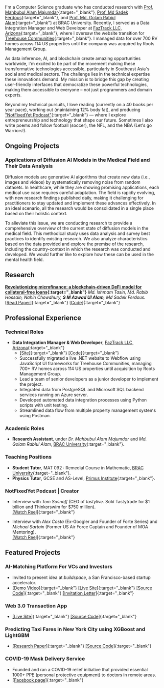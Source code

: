 I'm a Computer Science graduate who has conducted research with [Prof. Mahbubul Alam Majumdar](https://www.bracu.ac.bd/about/people/mahbubul-alam-majumdar-phd){:target="_blank"}, [Prof. Md Sadek Ferdous](https://scholar.google.co.uk/citations?user=DnQAee0AAAAJ&hl=en){:target="_blank"}, and [Prof. Md. Golam Rabiul Alam](https://scholar.google.com/citations?user=t4GrJR4AAAAJ&hl=en){:target="_blank"} at BRAC University. Recently, I served as a Data Integration Manager and Web Developer at [FazTrack LLC, Arizona](https://faztrack.com/){:target="_blank"}, where I oversaw the website transition for [Treehouse Communities](https://rootsmg.com/){:target="_blank"}.  I managed data for over 700 RV homes across 114 US properties until the company was acquired by Roots Management Group.

As data inference, AI, and blockchain create amazing opportunities worldwide, I'm excited to be part of the movement making these transformative technologies accessible, particularly in Southeast Asia's social and medical sectors. The challenge lies in the technical expertise these innovations demand. My mission is to bridge this gap by creating user-friendly interfaces that democratize these powerful technologies, making them accessible to everyone – not just programmers and domain experts.

Beyond my technical pursuits, I love reading (currently on a 40 books per year pace), working out (maintaining 12% body fat), and producing ["NotFixedYet Podcast"](https://www.instagram.com/reel/C7qJdT0yI-Y/?utm_source=ig_web_copy_link&igsh=MzRlODBiNWFlZA==){:target="_blank"} — where I explore entrepreneurship and technology that shape our future. Sometimes I also write poems and follow football (soccer), the NFL, and the NBA (Let's go Warriors!).

## Ongoing Projects

### Applications of Diffusion AI Models in the Medical Field and Their Data Analysis


Diffusion models are generative AI algorithms that create new data (i.e., images and videos) by systematically removing noise from random datasets. In healthcare, while they are showing promising applications, each medical use case requires careful adaptation. The field is rapidly evolving, with new research findings published daily, making it challenging for practitioners to stay updated and implement these advances effectively. In an ideal scenario, all the research would be consolidated in a single place based on their holistic context.

To alleviate this issue, we are conducting research to provide a comprehensive overview of the current state of diffusion models in the medical field. This methodical study uses data analysis and survey best practices to identify existing research. We also analyze characteristics based on the data provided and explore the premise of the research, including the country-context in which the research was conducted and developed. We would further like to explore how these can be used in the mental health field.


## Research
**[Revolutionizing microfinance: a blockchain-driven DeFi model for collateral-free loans](https://dspace.bracu.ac.bd/xmlui/handle/10361/21985){:target="_blank"}**
*Md. Ishmam Tasin, Md. Rabib Hossain, Nahin Chowdhury, **S M Azwad Ul Alam**, Md Sadek Ferdous.*   
[[Read Paper]](assets/manuscripts/microfinance.pdf){:target="_blank"} [[Code]](https://github.com/Fahim-Azwad/Microfinance_dapp){:target="_blank"}

## Professional Experience

### Technical Roles
- **Data Integration Manager & Web Developer**, [FazTrack LLC, Arizona](https://faztrack.com/){:target="_blank"}
    - [[Site]](https://www.treehousecommunities.com/){:target="_blank"} [[Code]](https://github.com/Fahim-Azwad/TableUpdater.git){:target="_blank"}
    - Successfully migrated a live .NET website to Webflow using JavaScript UI frameworks for Treehouse Communities, managing 700+ RV homes across 114 US properties until acquisition by Roots Management Group.
    - Lead a team of senior developers as a junior developer to implement the project.
    - Integrated data from PostgreSQL and Microsoft SQL backend services running on Azure server.
    - Developed automated data integration processes using Python scripts with unit testing.
    - Streamlined data flow from multiple property management systems using Postman.

### Academic Roles
- **Research Assistant**, under *Dr. Mahbubul Alam Majumdar* and *Md. Golam Rabiul Alam*, [BRAC University](https://www.bracu.ac.bd/){:target="_blank"}.

### Teaching Positions
- **Student Tutor**, MAT 092 : Remedial Course in Mathematic, [BRAC University](https://www.bracu.ac.bd/){:target="_blank"}.
- **Physics Tutor**, GCSE and AS-Level, [Primus Institute](https://www.facebook.com/PrimusInstitution){:target="_blank"}.

### NotFixedYet Podcast | Creator                          
- Interview with *Tom Sosnoff* (CEO of *tastylive*. Sold Tastytrade for $1 billion and Thinkorswim for $750 million).                            
    [[Watch Reel]](https://www.instagram.com/reel/C7nI7bIhGQu/){:target="_blank"}        

- Interview with *Alex Costa* (Ex-Googler and Founder of Forte Series) and *Michael Sartain* (Former US Air Force Captain and Founder of MOA Mentoring).                                                    
    [[Watch Reel]](https://www.instagram.com/reel/C3de6C-yide/){:target="_blank"}


## Featured Projects
### AI-Matching Platform For VCs and Investors 
- Invited to present idea at *buildspace*, a San Francisco-based startup accelerator.                
- [[Demo Video]](https://www.instagram.com/reel/C9e6pG2hoMz/){:target="_blank"} [[Live Site]](https://youthventureai.streamlit.app/){:target="_blank"} [[Source Code]](https://github.com/Fahim-Azwad/youthventure.ai){:target="_blank"} [[Invitation Letter]](assets/invitation/buildspace.jpg){:target="_blank"}

### Web 3.0 Transaction App                                                    
- [[Live Site]](https://web3-app-windows-azwad-fahim.vercel.app/){:target="_blank"} [[Source Code]](https://github.com/Fahim-Azwad/web3-app){:target="_blank"}      

### Predicting Taxi Fares in New York City using XGBoost and LightGBM                                                      
- [[Research Paper]](https://github.com/errhythm/NYCTaxiFarePred/blob/main/Paper/Paper.pdf){:target="_blank"} [[Source Code]](https://github.com/errhythm/NYCTaxiFarePred/tree/main){:target="_blank"}			              	                          

### COVID-19 Mask Delivery Service
- Founded and ran a COVID-19 relief initiative that provided essential 1000+ PPE (personal protective equipment) to doctors in remote areas.               
- [[Facebook page]](https://www.facebook.com/MedicsKit){:target="_blank"}



<!-- 
<span style="font-size:18px;">[Blog](./blog.html)</span> for fun.
-->

<!-- 
<span style="font-size:18px;">[Miscellaneous](./miscellaneous.html)</span> to de-stress.
-->

